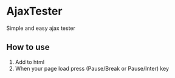 # AjaxTester
Simple and easy ajax tester

## How to use
1. Add to html <script type="text/javascript" src="/resources/AjaxTester.js"></script>
2. When your page load press (Pause/Break or Pause/Inter) key